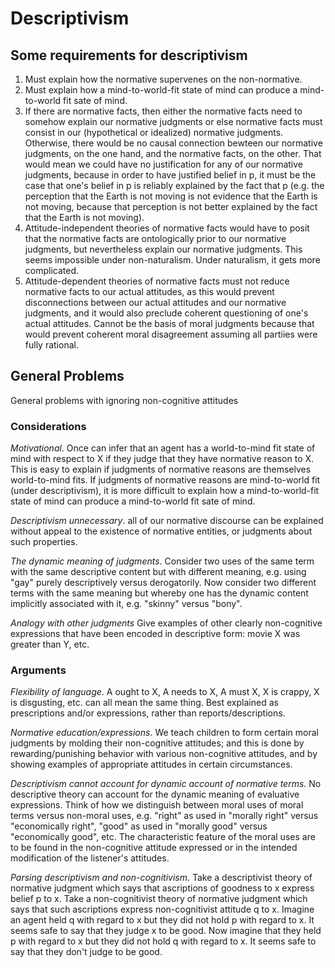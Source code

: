 # Descriptivism

## Some requirements for descriptivism

1. Must explain how the normative supervenes on the non-normative.
2. Must explain how a mind-to-world-fit state of mind can produce a mind-to-world fit sate of mind.
3. If there are normative facts, then either the normative facts need to somehow explain our normative judgments or else normative facts must consist in our (hypothetical or idealized) normative judgments. Otherwise, there would be no causal connection bewteen our normative judgments, on the one hand, and the normative facts, on the other. That would mean we could have no justification for any of our normative judgments, because in order to have justified belief in p, it must be the case that one's belief in p is reliably explained by the fact that p (e.g. the perception that the Earth is not moving is not evidence that the Earth is not moving, because that perception is not better explained by the fact that the Earth is not moving).
4. Attitude-independent theories of normative facts would have to posit that the normative facts are ontologically prior to our normative judgments, but nevertheless explain our normative judgments. This seems impossible under non-naturalism. Under naturalism, it gets more complicated.
5. Attitude-dependent theories of normative facts must not reduce normative facts to our actual attitudes, as this would prevent disconnections between our actual attitudes and our normative judgments, and it would also preclude coherent questioning of one's actual attitudes. Cannot be the basis of moral judgments because that would prevent coherent moral disagreement assuming all partiies were fully rational.

## General Problems


General problems with ignoring non-cognitive attitudes

### Considerations

*Motivational*. Once can infer that an agent has a world-to-mind fit state of mind with respect to X if they judge that they have normative reason to X. This is easy to explain if judgments of normative reasons are themselves world-to-mind fits. If judgments of normative reasons are mind-to-world fit (under descriptivism), it is more difficult to explain how a mind-to-world-fit state of mind can produce a mind-to-world fit sate of mind.

*Descriptivism unnecessary*. all of our normative discourse can be explained without appeal to the existence of normative entities, or judgments about such properties. 

*The dynamic meaning of judgments*. Consider two uses of the same term with the same descriptive content but with different meaning, e.g. using "gay" purely descriptively versus derogatorily. Now consider two different terms with the same meaning but whereby one has the dynamic content implicitly associated with it, e.g. "skinny" versus "bony".

*Analogy with other judgments* Give examples of other clearly non-cognitive expressions that have been encoded in descriptive form: movie X was greater than Y, etc. 


### Arguments

*Flexibility of language*. A ought to X, A needs to X, A must X, X is crappy, X is disgusting, etc. can all mean the same thing. Best explained as prescriptions and/or expressions, rather than reports/descriptions.

*Normative education/expressions*. We teach children to form certain moral judgments by molding their non-cognitive attitudes; and this is done by rewarding/punishing behavior with various non-cognitive attitudes, and by showing examples of appropriate attitudes in certain circumstances.

*Descriptivism cannot account for dynamic account of normative terms*. No descriptive theory can account for the dynamic meaning of evaluative expressions. Think of how we distinguish between moral uses of moral terms versus non-moral uses, e.g. "right" as used in "morally right" versus "economically right", "good" as used in "morally good" versus "economically good", etc. The characteristic feature of the moral uses are to be found in the non-cognitive attitude expressed or in the intended modification of the listener's attitudes.

*Parsing descriptivism and non-cognitivism*. Take a descriptivist theory of normative judgment which says that ascriptions of goodness to x express belief p to x. Take a non-cognitivist theory of normative judgment which says that such ascriptions express non-cognitivist attitude q to x. Imagine an agent held q with regard to x but they did not hold p with regard to x. It seems safe to say that they judge x to be good. Now imagine that they held p with regard to x but they did not hold q with regard to x. It seems safe to say that they don't judge to be good.